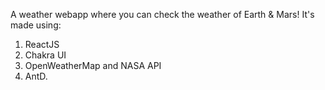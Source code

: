 A weather webapp where you can check the weather of Earth & Mars! 
It's made using:
1. ReactJS 
2. Chakra UI
3. OpenWeatherMap and NASA API
4. AntD.
